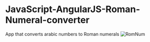 # JavaScript-AngularJS-Roman-Numeral-converter
App that converts arabic numbers to Roman numerals
![RomNum](https://user-images.githubusercontent.com/64910289/125197147-60a33f00-e27e-11eb-8733-06d8e7bd1224.PNG)
